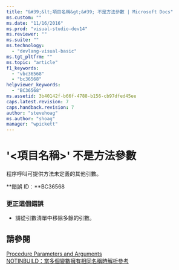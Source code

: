 ```yaml
---
title: "&#39;&lt;項目名稱&gt;&#39; 不是方法參數 | Microsoft Docs"
ms.custom: ""
ms.date: "11/16/2016"
ms.prod: "visual-studio-dev14"
ms.reviewer: ""
ms.suite: ""
ms.technology: 
  - "devlang-visual-basic"
ms.tgt_pltfrm: ""
ms.topic: "article"
f1_keywords: 
  - "vbc36568"
  - "bc36568"
helpviewer_keywords: 
  - "BC36568"
ms.assetid: 3b40142f-b66f-4788-b156-cb97dfed45ee
caps.latest.revision: 7
caps.handback.revision: 7
author: "stevehoag"
ms.author: "shoag"
manager: "wpickett"
---
```

# &#39;&lt;項目名稱&gt;&#39; 不是方法參數
程序呼叫可提供方法未定義的其他引數。  
  
 **錯誤 ID︰**BC36568  
  
### 更正這個錯誤  
  
-   請從引數清單中移除多餘的引數。  
  
## 請參閱  
 [Procedure Parameters and Arguments](/dotnet/visual-basic/programming-guide/language-features/procedures/procedure-parameters-and-arguments)   
 [NOTINBUILD：當多個變數擁有相同名稱時解析參考](http://msdn.microsoft.com/zh-tw/9601e39f-1911-44e1-ace5-3f6e090408b9)